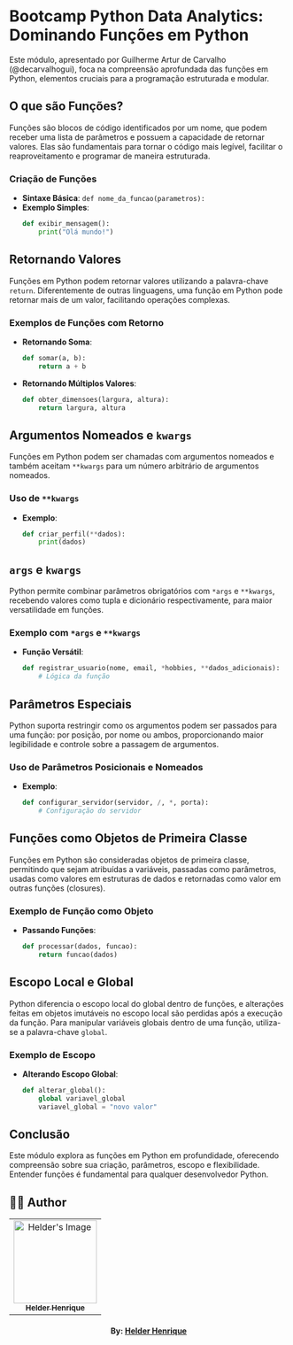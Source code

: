 # Bootcamp Python Data Analytics: Dominando Funções em Python

Este módulo, apresentado por Guilherme Artur de Carvalho (@decarvalhogui), foca na compreensão aprofundada das funções em Python, elementos cruciais para a programação estruturada e modular.

## O que são Funções?

Funções são blocos de código identificados por um nome, que podem receber uma lista de parâmetros e possuem a capacidade de retornar valores. Elas são fundamentais para tornar o código mais legível, facilitar o reaproveitamento e programar de maneira estruturada.

### Criação de Funções
- **Sintaxe Básica**: `def nome_da_funcao(parametros):`
- **Exemplo Simples**: 
  ```python
  def exibir_mensagem():
      print("Olá mundo!")
  ```

## Retornando Valores

Funções em Python podem retornar valores utilizando a palavra-chave `return`. Diferentemente de outras linguagens, uma função em Python pode retornar mais de um valor, facilitando operações complexas.

### Exemplos de Funções com Retorno
- **Retornando Soma**: 
  ```python
  def somar(a, b):
      return a + b
  ```
- **Retornando Múltiplos Valores**:
  ```python
  def obter_dimensoes(largura, altura):
      return largura, altura
  ```

## Argumentos Nomeados e `kwargs`

Funções em Python podem ser chamadas com argumentos nomeados e também aceitam `**kwargs` para um número arbitrário de argumentos nomeados.

### Uso de `**kwargs`
- **Exemplo**: 
  ```python
  def criar_perfil(**dados):
      print(dados)
  ```

## `args` e `kwargs`

Python permite combinar parâmetros obrigatórios com `*args` e `**kwargs`, recebendo valores como tupla e dicionário respectivamente, para maior versatilidade em funções.

### Exemplo com `*args` e `**kwargs`
- **Função Versátil**:
  ```python
  def registrar_usuario(nome, email, *hobbies, **dados_adicionais):
      # Lógica da função
  ```

## Parâmetros Especiais

Python suporta restringir como os argumentos podem ser passados para uma função: por posição, por nome ou ambos, proporcionando maior legibilidade e controle sobre a passagem de argumentos.

### Uso de Parâmetros Posicionais e Nomeados
- **Exemplo**:
  ```python
  def configurar_servidor(servidor, /, *, porta):
      # Configuração do servidor
  ```

## Funções como Objetos de Primeira Classe

Funções em Python são consideradas objetos de primeira classe, permitindo que sejam atribuídas a variáveis, passadas como parâmetros, usadas como valores em estruturas de dados e retornadas como valor em outras funções (closures).

### Exemplo de Função como Objeto
- **Passando Funções**:
  ```python
  def processar(dados, funcao):
      return funcao(dados)
  ```

## Escopo Local e Global

Python diferencia o escopo local do global dentro de funções, e alterações feitas em objetos imutáveis no escopo local são perdidas após a execução da função. Para manipular variáveis globais dentro de uma função, utiliza-se a palavra-chave `global`.

### Exemplo de Escopo
- **Alterando Escopo Global**:
  ```python
  def alterar_global():
      global variavel_global
      variavel_global = "novo valor"
  ```

## Conclusão

Este módulo explora as funções em Python em profundidade, oferecendo compreensão sobre sua criação, parâmetros, escopo e flexibilidade. Entender funções é fundamental para qualquer desenvolvedor Python.


## 👨‍💻 Author

<table align="center">
    <tr>
        <td align="center">
            <a href="https://github.com/theHprogrammer">
                <img src="https://avatars.githubusercontent.com/u/79870881?v=4" width="150px;" alt="Helder's Image" />
                <br />
                <sub><b>Helder Henrique</b></sub>
            </a>
        </td>    
    </tr>
</table>
<h4 align="center">
   By: <a href="https://www.linkedin.com/in/theHprogrammer/" target="_blank"> Helder Henrique </a>
</h4>
